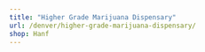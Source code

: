 ```yaml
---
title: "Higher Grade Marijuana Dispensary"
url: /denver/higher-grade-marijuana-dispensary/
shop: Hanf
---
```

